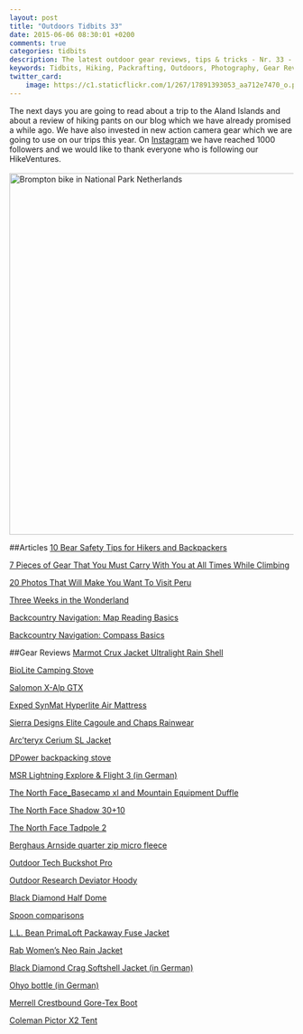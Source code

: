 ```yaml
---
layout: post
title: "Outdoors Tidbits 33"
date: 2015-06-06 08:30:01 +0200
comments: true
categories: tidbits
description: The latest outdoor gear reviews, tips & tricks - Nr. 33 - #outdoorstidbits
keywords: Tidbits, Hiking, Packrafting, Outdoors, Photography, Gear Reviews
twitter_card:
    image: https://c1.staticflickr.com/1/267/17891393053_aa712e7470_o.png
---
```


The next days you are going to read about a trip to the Aland Islands and about a review of hiking pants on our blog which we have already promised a while ago. We have also invested in new action camera gear which we are going to use on our trips this year. On <a href="https://instagram.com/hikeventure/">Instagram</a> we have reached 1000 followers and we would like to thank everyone who is following our HikeVentures. 
<br><br>
<a href="https://www.flickr.com/photos/90204224@N07/17891393053" title="Brompton bike in National Park Netherlands"><img src="https://c1.staticflickr.com/1/267/17891393053_aa712e7470_o.png" width="640" height="640" alt="Brompton bike in National Park Netherlands"></a><!--more-->

##Articles
[10 Bear Safety Tips for Hikers and Backpackers](http://feedproxy.google.com/~r/PlayOutsideGuide/~3/eQK2Aa-XXos/10-bear-safety-tips-for-hikers-and.html)

[7 Pieces of Gear That You Must Carry With You at All Times While Climbing](http://www.greatoutdoorz.com/7-pieces-of-gear-that-you-must-carry-with-you-at-all-times-while-climbing/)

[20 Photos That Will Make You Want To Visit Peru](http://trailtopeak.com/2015/06/03/20-photos-that-will-make-you-want-to-visit-peru)

[Three Weeks in the Wonderland](http://korpijaakko.com/2015/05/30/three-weeks-in-the-wonderland)

[Backcountry Navigation: Map Reading Basics](http://wildernessdave.com/backcountry-navigation-how-to-read-a-map/)

[Backcountry Navigation: Compass Basics](http://wildernessdave.com/backcountry-navigation-compass-basics/)

##Gear Reviews
[Marmot Crux Jacket Ultralight Rain Shell](http://thebigoutside.com/review-marmot-crux-jacket-ultralight-rain-shell/)

[BioLite Camping Stove](http://jcjustcamping.com/biolite-camping-stove-review)

[Salomon X-Alp GTX](https://climbinggearreviewsuk.wordpress.com/2015/06/04/salomon-x-alp-gtx/)

[Exped SynMat Hyperlite Air Mattress](http://thebigoutside.com/gear-review-exped-synmat-hyperlite-air-mattress/)

[Sierra Designs Elite Cagoule and Chaps Rainwear](http://treelinebackpacker.com/2015/06/01/sierra-designs-elite-cagoule-and-chaps-rainwear)

[Arc’teryx Cerium SL Jacket](https://climbinggearreviewsuk.wordpress.com/2015/06/01/arcteryx-cerium-sl-jacket/)

[DPower backpacking stove](http://treelinebackpacker.com/2015/05/30/dpower-backpacking-stove-review)


[MSR Lightning Explore & Flight 3 (in German)](http://www.airfreshing.com/testbericht-msr-lightning-explore-flight-3-schneeschuh-teleskopstock.html)


[The North Face_Basecamp xl and Mountain Equipment Duffle](http://kernowoutdoors.com/outdoor_gear/the_north_face_basecamp_xl_and_mountain_equipment_duffle_reviews/)

[The North Face Shadow 30+10](https://climbinggearreviewsuk.wordpress.com/2015/05/27/the-north-face-shadow-3010-review/)

[The North Face Tadpole 2](http://jcjustcamping.com/the-north-face-tadpole-2-review)

[Berghaus Arnside quarter zip micro fleece](http://www.hikersblog.co.uk/berghaus-arnside-quarter-zip-micro-fleece/)

[Outdoor Tech Buckshot Pro](http://jcjustcamping.com/outdoor-tech-buckshot-pro-review)

[Outdoor Research Deviator Hoody](http://thebigoutside.com/review-outdoor-research-deviator-hoody/)

[Black Diamond Half Dome](https://climbinggearreviewsuk.wordpress.com/2015/05/21/black-diamond-half-dome-review/)

[Spoon comparisons](http://www.snowqueenandscout.com/journal/2015/5/21/100daysofwilderness-day-24-some-spoon-ish-comparisons)

[L.L. Bean PrimaLoft Packaway Fuse Jacket](http://thebigoutside.com/review-l-l-bean-primaloft-packaway-fuse-jacket/)

[Rab Women’s Neo Rain Jacket](http://lotsafreshair.com/2015/05/11/rab-womens-neo-rain-jacket-review/)

[Black Diamond Crag Softshell Jacket (in German)](https://www.hiking-blog.de/bekleidung/praxistest-black-diamond-crag-softshell-jacket/)

[Ohyo bottle (in German)](http://fraeulein-draussen.de/testbericht-ohyo-trinkflasche/)

[Merrell Crestbound Gore-Tex Boot](http://www.hikersblog.co.uk/merrell-crestbound-gore-tex-boot-review/)

[Coleman Pictor X2 Tent](http://www.hikersblog.co.uk/coleman-pictor-x2-tent-gear-review/)
